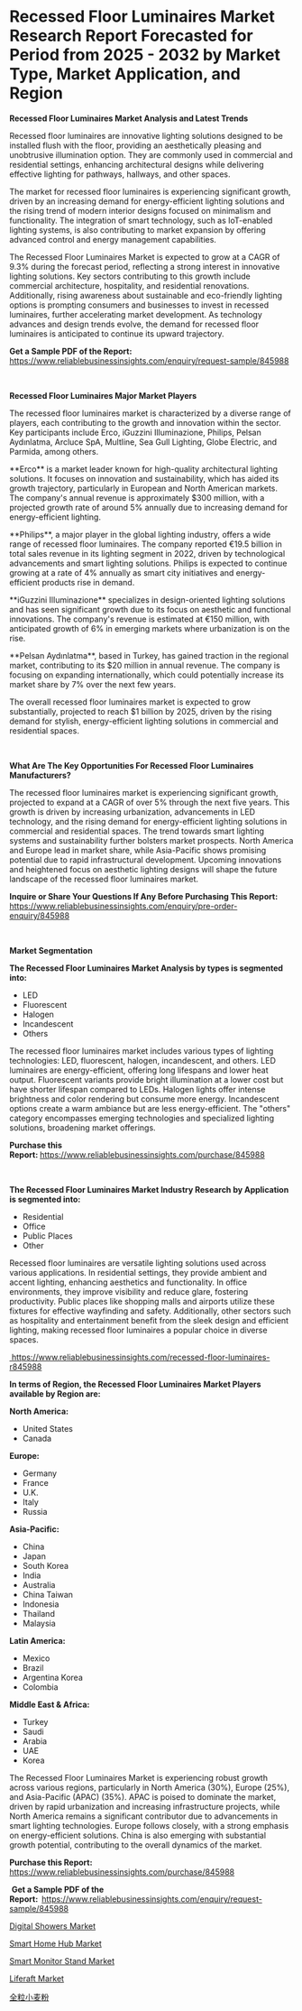 <p><h1>Recessed Floor Luminaires Market Research Report Forecasted for Period from 2025 -  2032 by Market Type, Market Application, and Region</h1></p><p><strong>Recessed Floor Luminaires Market Analysis and Latest Trends</strong></p>
<p><p>Recessed floor luminaires are innovative lighting solutions designed to be installed flush with the floor, providing an aesthetically pleasing and unobtrusive illumination option. They are commonly used in commercial and residential settings, enhancing architectural designs while delivering effective lighting for pathways, hallways, and other spaces. </p><p>The market for recessed floor luminaires is experiencing significant growth, driven by an increasing demand for energy-efficient lighting solutions and the rising trend of modern interior designs focused on minimalism and functionality. The integration of smart technology, such as IoT-enabled lighting systems, is also contributing to market expansion by offering advanced control and energy management capabilities. </p><p>The Recessed Floor Luminaires Market is expected to grow at a CAGR of 9.3% during the forecast period, reflecting a strong interest in innovative lighting solutions. Key sectors contributing to this growth include commercial architecture, hospitality, and residential renovations. Additionally, rising awareness about sustainable and eco-friendly lighting options is prompting consumers and businesses to invest in recessed luminaires, further accelerating market development. As technology advances and design trends evolve, the demand for recessed floor luminaires is anticipated to continue its upward trajectory.</p></p>
<p><strong>Get a Sample PDF of the Report:&nbsp;</strong> <a href="https://www.reliablebusinessinsights.com/enquiry/request-sample/845988?utm_campaign=39&utm_medium=2&utm_source=Github&utm_content=ia&utm_term=05042025&utm_id=recessed-floor-luminaires">https://www.reliablebusinessinsights.com/enquiry/request-sample/845988</a></p>
<p>&nbsp;</p>
<p><strong>Recessed Floor Luminaires Major Market Players</strong></p>
<p><p>The recessed floor luminaires market is characterized by a diverse range of players, each contributing to the growth and innovation within the sector. Key participants include Erco, iGuzzini Illuminazione, Philips, Pelsan Aydınlatma, Arcluce SpA, Multline, Sea Gull Lighting, Globe Electric, and Parmida, among others.</p><p>**Erco** is a market leader known for high-quality architectural lighting solutions. It focuses on innovation and sustainability, which has aided its growth trajectory, particularly in European and North American markets. The company's annual revenue is approximately $300 million, with a projected growth rate of around 5% annually due to increasing demand for energy-efficient lighting.</p><p>**Philips**, a major player in the global lighting industry, offers a wide range of recessed floor luminaires. The company reported €19.5 billion in total sales revenue in its lighting segment in 2022, driven by technological advancements and smart lighting solutions. Philips is expected to continue growing at a rate of 4% annually as smart city initiatives and energy-efficient products rise in demand.</p><p>**iGuzzini Illuminazione** specializes in design-oriented lighting solutions and has seen significant growth due to its focus on aesthetic and functional innovations. The company's revenue is estimated at €150 million, with anticipated growth of 6% in emerging markets where urbanization is on the rise.</p><p>**Pelsan Aydınlatma**, based in Turkey, has gained traction in the regional market, contributing to its $20 million in annual revenue. The company is focusing on expanding internationally, which could potentially increase its market share by 7% over the next few years.</p><p>The overall recessed floor luminaires market is expected to grow substantially, projected to reach $1 billion by 2025, driven by the rising demand for stylish, energy-efficient lighting solutions in commercial and residential spaces.</p></p>
<p>&nbsp;</p>
<p><strong>What Are The Key Opportunities For Recessed Floor Luminaires Manufacturers?</strong></p>
<p><p>The recessed floor luminaires market is experiencing significant growth, projected to expand at a CAGR of over 5% through the next five years. This growth is driven by increasing urbanization, advancements in LED technology, and the rising demand for energy-efficient lighting solutions in commercial and residential spaces. The trend towards smart lighting systems and sustainability further bolsters market prospects. North America and Europe lead in market share, while Asia-Pacific shows promising potential due to rapid infrastructural development. Upcoming innovations and heightened focus on aesthetic lighting designs will shape the future landscape of the recessed floor luminaires market.</p></p>
<p><strong>Inquire or Share Your Questions If Any Before Purchasing This Report:</strong> <a href="https://www.reliablebusinessinsights.com/enquiry/pre-order-enquiry/845988?utm_campaign=39&utm_medium=2&utm_source=Github&utm_content=ia&utm_term=05042025&utm_id=recessed-floor-luminaires">https://www.reliablebusinessinsights.com/enquiry/pre-order-enquiry/845988</a></p>
<p>&nbsp;</p>
<p><strong>Market Segmentation</strong></p>
<p><strong>The Recessed Floor Luminaires Market Analysis by types is segmented into:</strong></p>
<p><ul><li>LED</li><li>Fluorescent</li><li>Halogen</li><li>Incandescent</li><li>Others</li></ul></p>
<p><p>The recessed floor luminaires market includes various types of lighting technologies: LED, fluorescent, halogen, incandescent, and others. LED luminaires are energy-efficient, offering long lifespans and lower heat output. Fluorescent variants provide bright illumination at a lower cost but have shorter lifespan compared to LEDs. Halogen lights offer intense brightness and color rendering but consume more energy. Incandescent options create a warm ambiance but are less energy-efficient. The "others" category encompasses emerging technologies and specialized lighting solutions, broadening market offerings.</p></p>
<p><strong>Purchase this Report:&nbsp;</strong><a href="https://www.reliablebusinessinsights.com/purchase/845988?utm_campaign=39&utm_medium=2&utm_source=Github&utm_content=ia&utm_term=05042025&utm_id=recessed-floor-luminaires">https://www.reliablebusinessinsights.com/purchase/845988</a></p>
<p>&nbsp;</p>
<p><strong>The Recessed Floor Luminaires Market Industry Research by Application is segmented into:</strong></p>
<p><ul><li>Residential</li><li>Office</li><li>Public Places</li><li>Other</li></ul></p>
<p><p>Recessed floor luminaires are versatile lighting solutions used across various applications. In residential settings, they provide ambient and accent lighting, enhancing aesthetics and functionality. In office environments, they improve visibility and reduce glare, fostering productivity. Public places like shopping malls and airports utilize these fixtures for effective wayfinding and safety. Additionally, other sectors such as hospitality and entertainment benefit from the sleek design and efficient lighting, making recessed floor luminaires a popular choice in diverse spaces.</p></p>
<p><a href="https://www.reliablebusinessinsights.com/recessed-floor-luminaires-r845988?utm_campaign=39&utm_medium=2&utm_source=Github&utm_content=ia&utm_term=05042025&utm_id=recessed-floor-luminaires">&nbsp;https://www.reliablebusinessinsights.com/recessed-floor-luminaires-r845988</a></p>
<p><strong>In terms of Region, the Recessed Floor Luminaires Market Players available by Region are:</strong></p>
<p>
    <p> <strong> North America: </strong>
        <ul>
            <li>United States</li>
            <li>Canada</li>
        </ul>
        </p> 
    <p> <strong> Europe: </strong>
        <ul>
            <li>Germany</li>
            <li>France</li>
            <li>U.K.</li>
            <li>Italy</li>
            <li>Russia</li>
        </ul>
        </p> 
    <p> <strong> Asia-Pacific: </strong>
        <ul>
            <li>China</li>
            <li>Japan</li>
            <li>South Korea</li>
            <li>India</li>
            <li>Australia</li>
            <li>China Taiwan</li>
            <li>Indonesia</li>
            <li>Thailand</li>
            <li>Malaysia</li>
        </ul>
        </p> 
    <p> <strong> Latin America: </strong>
        <ul>
            <li>Mexico</li>
            <li>Brazil</li>
            <li>Argentina Korea</li>
            <li>Colombia</li>
        </ul>
        </p> 
    <p> <strong> Middle East & Africa: </strong>
        <ul>
            <li>Turkey</li>
            <li>Saudi</li>
            <li>Arabia</li>
            <li>UAE</li>
            <li>Korea</li>
        </ul>
    </p>
    </p>
<p><p>The Recessed Floor Luminaires Market is experiencing robust growth across various regions, particularly in North America (30%), Europe (25%), and Asia-Pacific (APAC) (35%). APAC is poised to dominate the market, driven by rapid urbanization and increasing infrastructure projects, while North America remains a significant contributor due to advancements in smart lighting technologies. Europe follows closely, with a strong emphasis on energy-efficient solutions. China is also emerging with substantial growth potential, contributing to the overall dynamics of the market.</p></p>
<p><strong>Purchase this Report: </strong><a href="https://www.reliablebusinessinsights.com/purchase/845988?utm_campaign=39&utm_medium=2&utm_source=Github&utm_content=ia&utm_term=05042025&utm_id=recessed-floor-luminaires">https://www.reliablebusinessinsights.com/purchase/845988</a></p>
<p>&nbsp;<strong>Get a Sample PDF of the Report:&nbsp;&nbsp;</strong><a href="https://www.reliablebusinessinsights.com/enquiry/request-sample/845988?utm_campaign=39&utm_medium=2&utm_source=Github&utm_content=ia&utm_term=05042025&utm_id=recessed-floor-luminaires">https://www.reliablebusinessinsights.com/enquiry/request-sample/845988</a></p>
<p><strong></strong></p>
<p><p><a href="https://github.com/panciujoslin3/Market-Research-Report-List-1/blob/main/digital-showers-market.md?utm_campaign=39&utm_medium=2&utm_source=Github&utm_content=ia&utm_term=05042025&utm_id=recessed-floor-luminaires">Digital Showers Market</a></p><p><a href="https://github.com/uldularido/Market-Research-Report-List-1/blob/main/smart-home-hub-market.md?utm_campaign=39&utm_medium=2&utm_source=Github&utm_content=ia&utm_term=05042025&utm_id=recessed-floor-luminaires">Smart Home Hub Market</a></p><p><a href="https://github.com/widlerumland/Market-Research-Report-List-1/blob/main/smart-monitor-stand-market.md?utm_campaign=39&utm_medium=2&utm_source=Github&utm_content=ia&utm_term=05042025&utm_id=recessed-floor-luminaires">Smart Monitor Stand Market</a></p><p><a href="https://github.com/gummaarmel83/Market-Research-Report-List-1/blob/main/liferaft-market.md?utm_campaign=39&utm_medium=2&utm_source=Github&utm_content=ia&utm_term=05042025&utm_id=recessed-floor-luminaires">Liferaft Market</a></p><p><a href="https://github.com/mohamedbakry57/Market-Research-Report-List-7/blob/main/596745551975.md?utm_campaign=39&utm_medium=2&utm_source=Github&utm_content=ia&utm_term=05042025&utm_id=recessed-floor-luminaires">全粒小麦粉</a></p></p>